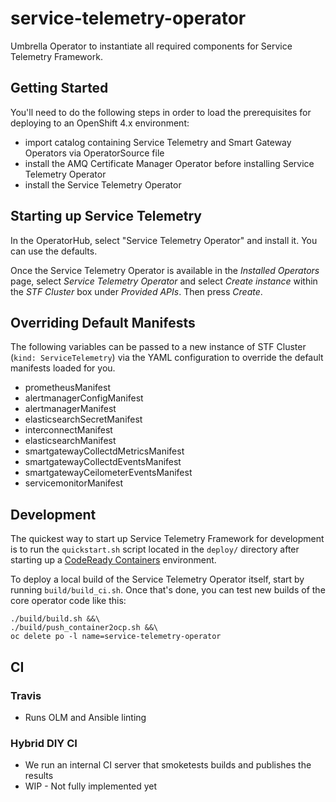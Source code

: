 # service-telemetry-operator

Umbrella Operator to instantiate all required components for Service Telemetry
Framework.

## Getting Started

You'll need to do the following steps in order to load the prerequisites for
deploying to an OpenShift 4.x environment:

* import catalog containing Service Telemetry and Smart Gateway Operators via
  OperatorSource file
* install the AMQ Certificate Manager Operator before installing Service
  Telemetry Operator
* install the Service Telemetry Operator

## Starting up Service Telemetry

In the OperatorHub, select "Service Telemetry Operator" and install it. You can
use the defaults.

Once the Service Telemetry Operator is available in the _Installed Operators_
page, select _Service Telemetry Operator_ and select _Create instance_ within
the _STF Cluster_ box under _Provided APIs_. Then press _Create_.

## Overriding Default Manifests

The following variables can be passed to a new instance of STF Cluster (`kind:
ServiceTelemetry`) via the YAML configuration to override the default manifests
loaded for you.

* prometheusManifest
* alertmanagerConfigManifest
* alertmanagerManifest
* elasticsearchSecretManifest
* interconnectManifest
* elasticsearchManifest
* smartgatewayCollectdMetricsManifest
* smartgatewayCollectdEventsManifest
* smartgatewayCeilometerEventsManifest
* servicemonitorManifest

## Development

The quickest way to start up Service Telemetry Framework for development is to
run the `quickstart.sh` script located in the `deploy/` directory after starting
up a [CodeReady Containers](https://github.com/code-ready/crc) environment.

To deploy a local build of the Service Telemetry Operator itself, start by
running `build/build_ci.sh`. Once that's done, you can test new builds of the
core operator code like this:

```shell
./build/build.sh &&\
./build/push_container2ocp.sh &&\
oc delete po -l name=service-telemetry-operator
```

## CI

### Travis

* Runs OLM and Ansible linting

### Hybrid DIY CI

* We run an internal CI server that smoketests builds and publishes the results
* WIP - Not fully implemented yet
